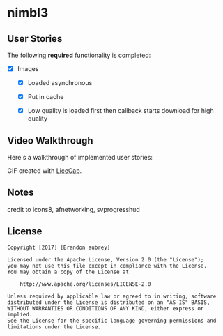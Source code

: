 # nimbl3

## User Stories

The following **required** functionality is completed:

- [x] Images
   - [x] Loaded asynchronous
   - [x] Put in cache
   - [x] Low quality is loaded first then callback starts download for high quality


## Video Walkthrough

Here's a walkthrough of implemented user stories:


GIF created with [LiceCap](http://www.cockos.com/licecap/).

## Notes


credit to icons8, afnetworking, svprogresshud

## License

    Copyright [2017] [Brandon aubrey]

    Licensed under the Apache License, Version 2.0 (the "License");
    you may not use this file except in compliance with the License.
    You may obtain a copy of the License at

        http://www.apache.org/licenses/LICENSE-2.0

    Unless required by applicable law or agreed to in writing, software
    distributed under the License is distributed on an "AS IS" BASIS,
    WITHOUT WARRANTIES OR CONDITIONS OF ANY KIND, either express or implied.
    See the License for the specific language governing permissions and
    limitations under the License.


